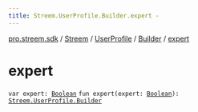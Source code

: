 ```yaml
---
title: Streem.UserProfile.Builder.expert - 
---
```


[pro.streem.sdk](../../../index.html) / [Streem](../../index.html) / [UserProfile](../index.html) / [Builder](index.html) / [expert](./expert.html)

# expert

`var expert: `[`Boolean`](https://kotlinlang.org/api/latest/jvm/stdlib/kotlin/-boolean/index.html)
`fun expert(expert: `[`Boolean`](https://kotlinlang.org/api/latest/jvm/stdlib/kotlin/-boolean/index.html)`): `[`Streem.UserProfile.Builder`](index.html)